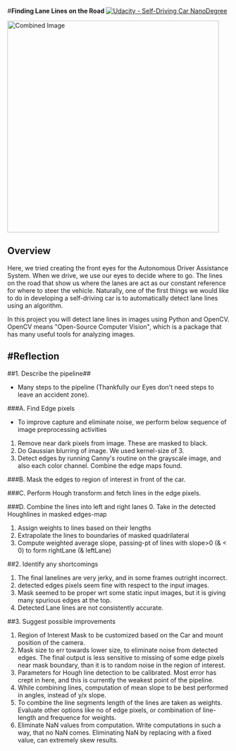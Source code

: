 #**Finding Lane Lines on the Road** 
[![Udacity - Self-Driving Car NanoDegree](https://s3.amazonaws.com/udacity-sdc/github/shield-carnd.svg)](http://www.udacity.com/drive)

<img src="laneLines_thirdPass.jpg" width="480" alt="Combined Image" />

**Overview**
---

Here, we tried creating the front eyes for the Autonomous Driver Assistance System. When we drive, we use our eyes to decide where to go.  The lines on the road that show us where the lanes are act as our constant reference for where to steer the vehicle.  Naturally, one of the first things we would like to do in developing a self-driving car is to automatically detect lane lines using an algorithm.

In this project you will detect lane lines in images using Python and OpenCV.  OpenCV means "Open-Source Computer Vision", which is a package that has many useful tools for analyzing images.  


#**Reflection**
---
##1. Describe the pipeline##
- Many steps to the pipeline (Thankfully our Eyes don't need steps to leave an accident zone).

###A. Find Edge pixels
- To improve capture and eliminate noise, we perform below sequence of image preprocessing activities 
1. Remove near dark pixels from image. These are masked to black. 
2. Do Gaussian blurring of image. We used kernel-size of 3. 
3. Detect edges by running Canny's routine on the grayscale image, and also each color channel. Combine the edge maps found. 

###B. Mask the edges to region of interest in front of the car. 

###C. Perform Hough transform and fetch lines in the edge pixels. 

###D. Combine the lines into left and right lanes
0. Take in the detected Houghlines in masked edges-map
1. Assign weights to lines based on their lengths 
2. Extrapolate the lines to boundaries of masked quadrilateral 
3. Compute weighted average slope, passing-pt of lines with slope>0 (& < 0) to form rightLane (& leftLane)

##2. Identify any shortcomings
1. The final lanelines are very jerky, and in some frames outright incorrect. 
2. detected edges pixels seem fine with respect to the input images.
3. Mask seemed to be proper wrt some static input images, but it is giving many spurious edges at the top. 
4. Detected Lane lines are not consistently accurate. 

##3. Suggest possible improvements
1. Region of Interest Mask to be customized based on the Car and mount position of the camera.
2. Mask size to err towards lower size, to eliminate noise from detected edges. The final output is less sensitive to missing of some edge pixels near mask boundary, than it is to random noise in the region of interest. 
3. Parameters for Hough line detection to be calibrated. Most error has crept in here, and this is currently the weakest point of the pipeline. 
4. While combining lines, computation of mean slope to be best performed in angles, instead of y/x slope. 
5. To combine the line segments length of the lines are taken as weights. Evaluate other options like no of edge pixels, or combination of line-length and frequence for weights. 
6. Eliminate NaN values from computation. Write computations in such a way, that no NaN comes. Eliminating NaN by replacing with a fixed value, can extremely skew results. 

